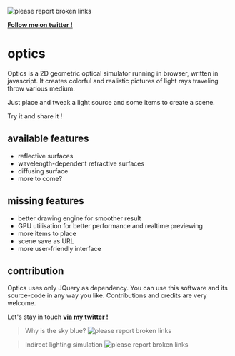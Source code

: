 ![please report broken links](https://s28.postimg.org/od00tiezh/bandeau.jpg)

**<a href="https://twitter.com/dumas181" target="_blank">Follow me on twitter !</a>**

# optics
Optics is a 2D geometric optical simulator running in browser, written in javascript. It creates colorful and realistic pictures of light rays traveling throw various medium.

Just place and tweak a light source and some items to create a scene.

Try it and share it !

## available features
* reflective surfaces
* wavelength-dependent refractive surfaces
* diffusing surface
* more to come?

## missing features
* better drawing engine for smoother result
* GPU utilisation for better performance and realtime previewing
* more items to place
* scene save as URL
* more user-friendly interface

## contribution
Optics uses only JQuery as dependency. You can use this software and its source-code in any way you like. Contributions and credits are very welcome.

Let's stay in touch **<a href="https://twitter.com/dumas181" target="_blank">via my twitter !</a>**

> Why is the sky blue?
![please report broken links](https://s27.postimg.org/dij0yzbtv/js07.jpg)

> Indirect lighting simulation
![please report broken links](https://s23.postimg.org/jg4mh33dn/js08.jpg)
